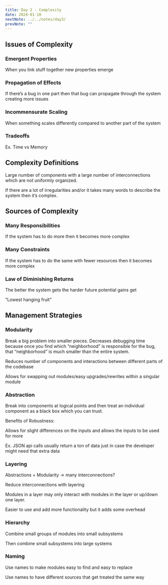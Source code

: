 ```yaml
---
title: Day 2 - Complexity
date: 2024-01-10
nextNote: ../../notes/day3/
prevNote: ""
---
```


## Issues of Complexity

### Emergent Properties

When you link stuff together new properties emerge

### Propagation of Effects

If there’s a bug in one part then that bug can propagate through the system creating more issues

### Incommensurate Scaling

When something scales differently compared to another part of the system

### Tradeoffs

Ex. Time vs Memory

## Complexity Definitions

Large number of components with a large number of interconnections which are not uniformly organized.

If there are a lot of irregularities and/or it takes many words to describe the system then it’s complex.

## Sources of Complexity

### Many Responsibilities

If the system has to do more then it becomes more complex

### Many Constraints

If the system has to do the same with fewer resources then it becomes more complex

### Law of Diminishing Returns

The better the system gets the harder future potential gains get

“Lowest hanging fruit”

## Management Strategies

### Modularity

Break a big problem into smaller pieces. Decreases debugging time because once you find which “neighborhood” is responsible for the bug, that “neighborhood” is much smaller than the entire system.

Reduces number of components and interactions between different parts of the codebase

Allows for swapping out modules/easy upgrades/rewrites within a singular module

### Abstraction

Break into components at logical points and then treat an individual component as a black box which you can trust.

Benefits of Robustness:

Allows for slight differences on the inputs and allows the inputs to be used for more

Ex. JSON api calls usually return a ton of data just in case the developer might need that extra data

### Layering

Abstractions + Modularity -> many interconnections?

Reduce interconnections with layering

Modules in a layer may only interact with modules in the layer or up/down one layer.

Easier to use and add more functionality but it adds some overhead

### Hierarchy

Combine small groups of modules into small subsystems

Then combine small subsystems into large systems

### Naming

Use names to make modules easy to find and easy to replace

Use names to have different sources that get treated the same way
